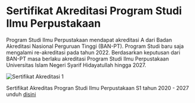 # Sertifikat Akreditasi Program Studi Ilmu Perpustakaan

Program Studi Ilmu Perpustakaan mendapat akreditasi A dari Badan Akreditasi Nasional Perguruan Tinggi (BAN-PT). Program Studi baru saja mengalami re-akreditasi pada tahun 2022. Berdasarkan keputusan dari BAN-PT masa berlaku akreditasi Program Studi Ilmu Perpustakaan Universitas Islam Negeri Syarif Hidayatullah hingga 2027.

![Sertifikat Akreditasi 1](https://github.com/uin-fah/ipi-webcon/assets/138652527/ce70235a-4b92-4535-ad01-776421f52480)

Sertifikat Akreditas Progran Studi Ilmu Perpustakaan S1 tahun 2020 - 2027 unduh [disini](https://drive.google.com/file/d/1y7otrzS09IjPb8DWRKH8a_9z18cdsCA8/view)
